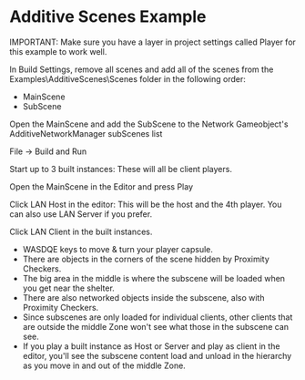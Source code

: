 ﻿# Additive Scenes Example

IMPORTANT: Make sure you have a layer in project settings called Player for this example to work well.

In Build Settings, remove all scenes and add all of the scenes from the Examples\AdditiveScenes\Scenes folder in the following order:

- MainScene
- SubScene

Open the MainScene and add the SubScene to the Network Gameobject's AdditiveNetworkManager subScenes list

File -> Build and Run

Start up to 3 built instances:  These will all be client players.

Open the MainScene in the Editor and press Play

Click LAN Host in the editor: This will be the host and the 4th player.  You can also use LAN Server if you prefer.

Click LAN Client in the built instances.

- WASDQE keys to move & turn your player capsule.
- There are objects in the corners of the scene hidden by Proximity Checkers.
- The big area in the middle is where the subscene will be loaded when you get near the shelter.
- There are also networked objects inside the subscene, also with Proximity Checkers.
- Since subscenes are only loaded for individual clients, other clients that are outside the middle Zone won't see what those in the subscene can see.
- If you play a built instance as Host or Server and play as client in the editor, you'll see the subscene content load and unload in the hierarchy as you move in and out of the middle Zone.
